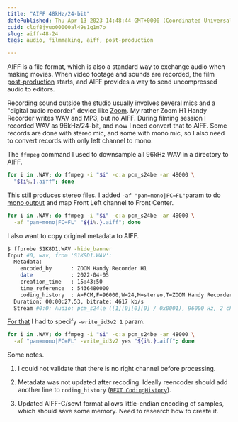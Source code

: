 ```yaml
---
title: "AIFF 48kHz/24-bit"
datePublished: Thu Apr 13 2023 14:48:44 GMT+0000 (Coordinated Universal Time)
cuid: clgf8jyuo00000al49s1q1m7o
slug: aiff-48-24
tags: audio, filmmaking, aiff, post-production

---
```


AIFF is a file format, which is also a standard way to exchange audio when making movies. When video footage and sounds are recorded, the film [post-production](https://en.wikipedia.org/wiki/Post-production) starts, and AIFF provides a way to send uncompressed audio to editors.

Recording sound outside the studio usually involves several mics and a "digital audio recorder" device like [Zoom](https://en.wikipedia.org/wiki/Zoom_H4n_Handy_Recorder). My rather Zoom H1 Handy Recorder writes WAV and MP3, but no AIFF. During filming session I recorded WAV as 96kHz/24-bit, and now I need convert that to AIFF. Some records are done with stereo mic, and some with mono mic, so I also need to convert records with only left channel to mono.

The `ffmpeg` command I used to downsample all 96kHz WAV in a directory to AIFF.

```bash
for i in .WAV; do ffmpeg -i "$i" -c:a pcm_s24be -ar 48000 \
  "${i%.}.aiff"; done
```

This still produces stereo files. I added `-af "pan=mono|FC=FL"`param to do [mono output](https://superuser.com/questions/601972/ffmpeg-isolate-one-audio-channel) and map Front Left channel to Front Center.

```bash
for i in .WAV; do ffmpeg -i "$i" -c:a pcm_s24be -ar 48000 \
  -af "pan=mono|FC=FL" "${i%.}.aiff"; done
```

I also want to copy original metadata to AIFF.

```bash
$ ffprobe S1K8D1.WAV -hide_banner 
Input #0, wav, from 'S1K8D1.WAV':
  Metadata:
    encoded_by      : ZOOM Handy Recorder H1
    date            : 2022-04-05
    creation_time   : 15:43:50
    time_reference  : 5436480000
    coding_history  : A=PCM,F=96000,W=24,M=stereo,T=ZOOM Handy Recorder H1
  Duration: 00:00:27.53, bitrate: 4617 kb/s
  Stream #0:0: Audio: pcm_s24le ([1][0][0][0] / 0x0001), 96000 Hz, 2 channels, s32 (24 bit), 4608 kb/s
```

[For that](https://superuser.com/questions/1493313/covert-flac-to-aiff-while-saving-tags-metadata) I had to specify `-write_id3v2 1` param.

```bash
for i in .WAV; do ffmpeg -i "$i" -c:a pcm_s24be -ar 48000 \
  -af "pan=mono|FC=FL" -write_id3v2 yes "${i%.}.aiff"; done
```

Some notes.

1. I could not validate that there is no right channel before processing.
    
2. Metadata was not updated after recoding. Ideally reencoder should add another line to `coding_history` ([`BEXT CodingHistory`](https://www.si.edu/sites/default/files/unit/OCIO/si_dams_metadata_guidelines_mm16_2020.pdf)).
    
3. Updated AIFF-C/sowt format allows little-endian encoding of samples, which should save some memory. Need to research how to create it.